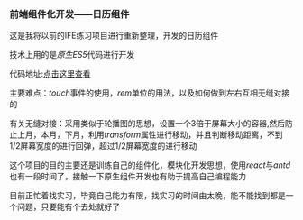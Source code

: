 <h3>前端组件化开发——日历组件</h3>
<p>这是我将以前的IFE练习项目进行重新整理，开发的日历组件</p>
<p>技术上用的是<em>原生ES5</em>代码进行开发</p>
<p>代码地址:<a href="https://github.com/moyui/Calendar">点击这里查看</a></p>
<p>主要难点：<em>touch</em>事件的使用，<em>rem</em>单位的用法，以及如何做到左右互相无缝对接的</p>
<p>有关无缝对接：采用类似于轮播图的思想，设置一个3倍于屏幕大小的容器,然后防止上月，本月，下月，利用<em>transform</em>属性进行移动，并且判断移动距离，不到1/2屏幕宽度的进行回弹，超过1/2屏幕宽度的进行移动</p>
<p>这个项目的目的主要还是训练自己的组件化，模块化开发思想，使用<em>react</em>与<em>antd</em>也有一段时间了，接触一下原生组件开发也有助于提高自己编程能力</em></p>
<p>目前正忙着找实习，毕竟自己能力有限，找实习的时间由太晚，能不能找到都是一个问题，只要能有个去处就好了</p>